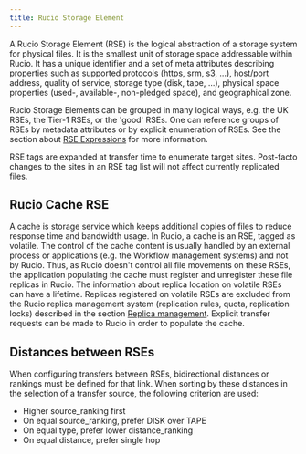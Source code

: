 ```yaml
---
title: Rucio Storage Element
---
```


A Rucio Storage Element (RSE) is the logical abstraction of a storage
system for physical files. It is the smallest unit of storage space
addressable within Rucio. It has a unique identifier and a set of meta
attributes describing properties such as supported protocols (https,
srm, s3, \...), host/port address, quality of service, storage type
(disk, tape, \...), physical space properties (used-, available-,
non-pledged space), and geographical zone.

Rucio Storage Elements can be grouped in many logical ways, e.g. the UK
RSEs, the Tier-1 RSEs, or the \'good\' RSEs. One can reference groups of
RSEs by metadata attributes or by explicit enumeration of RSEs. See the
section about [RSE Expressions](rse_expressions.md) for more
information.

RSE tags are expanded at transfer time to enumerate target sites.
Post-facto changes to the sites in an RSE tag list will not affect
currently replicated files.

## Rucio Cache RSE

A cache is storage service which keeps additional copies of files to
reduce response time and bandwidth usage. In Rucio, a cache is an RSE,
tagged as volatile. The control of the cache content is usually handled
by an external process or applications (e.g. the Workflow management
systems) and not by Rucio. Thus, as Rucio doesn't control all file
movements on these RSEs, the application populating the cache must
register and unregister these file replicas in Rucio. The information
about replica location on volatile RSEs can have a lifetime. Replicas
registered on volatile RSEs are excluded from the Rucio replica
management system (replication rules, quota, replication locks)
described in the section [Replica
management](Replica_management.md). Explicit transfer
requests can be made to Rucio in order to populate the cache.


## Distances between RSEs

When configuring transfers between RSEs, bidirectional distances or rankings must
be defined for that link. When sorting by these distances in the
selection of a transfer source, the following criterion are used:

- Higher source_ranking first
- On equal source_ranking, prefer DISK over TAPE
- On equal type, prefer lower distance_ranking
- On equal distance, prefer single hop
